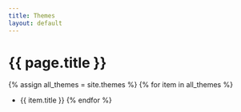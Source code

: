 ```yaml
---
title: Themes
layout: default
---
```


# {{ page.title }}

{% assign all_themes = site.themes %}
{% for item in all_themes %}
- {{ item.title }}
{% endfor %}